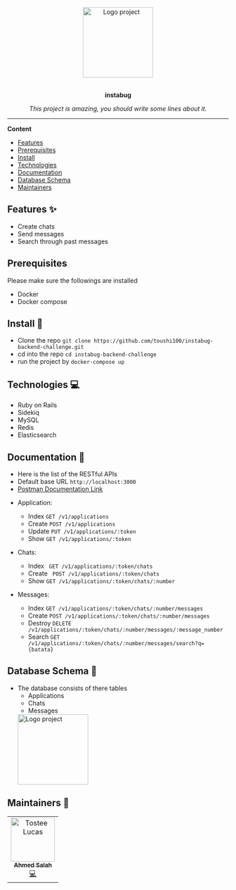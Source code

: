 <div align="center">
  <a href="#">
  	<img src="https://dka575ofm4ao0.cloudfront.net/pages-transactional_logos/retina/295039/instabug-logo_%281%29.png" alt="Logo project" height="160" />
  </a>
  <br>
  <br>
  <p>
    <b>instabug</b>
  </p>
  <p>
     <i>This project is amazing, you should write some lines about it.</i>
  </p>
  <p>

  </p>
</div>

---

**Content**

- [Features](##features)
- [Prerequisites](##prerequisites)
- [Install](##install)
- [Technologies](##technologies)
- [Documentation](##documentation)
- [Database Schema](##database)
- [Maintainers](##maintainers)

## Features ✨

- Create chats
- Send messages
- Search through past messages

## Prerequisites

Please make sure the followings are installed

- Docker
- Docker compose

## Install 🐙

- Clone the repo
  `git clone https://github.com/toushi100/instabug-backend-challenge.git`
- cd into the repo
  `cd instabug-backend-challenge`
- run the project by
  `docker-compose up`

## Technologies 💻

- Ruby on Rails
- Sidekiq
- MySQL
- Redis
- Elasticsearch

## Documentation 📄

- Here is the list of the RESTful APIs
- Default base URL
  `http://localhost:3000`
- <a href="https://documenter.getpostman.com/view/26241747/2sA35G32BF">
   Postman Documentation Link
  </a>

* Application:

  - Index
    `GET /v1/applications`
  - Create
    `POST /v1/applications`
  - Update
    `PUT /v1/applications/:token`
  - Show
    `GET /v1/applications/:token`

* Chats:

  - Index
    ` GET /v1/applications/:token/chats`
  - Create
    ` POST /v1/applications/:token/chats`
  - Show
    `GET /v1/applications/:token/chats/:number`

* Messages:

  - Index
    `GET /v1/applications/:token/chats/:number/messages`
  - Create
    `POST /v1/applications/:token/chats/:number/messages`
  - Destroy
    `DELETE /v1/applications/:token/chats/:number/messages/:message_number`
  - Search
    `GET /v1/applications/:token/chats/:number/messages/search?q={batata}`

## Database Schema 💾

- The database consists of there tables
  - Applications
  - Chats
  - Messages
    <div align="center">
  <a href="#">
  	<img src="https://imgur.com/a/QgzNC17" alt="Logo project" height="160" />
  </a>
  </div>

## Maintainers 👷

<table>
  <tr>
    <td align="center"><a href="https://github.com/toushi100"><img src="https://avatars.githubusercontent.com/u/31364671?s=400&u=ac285821e5ee8225a651ec80177b8dacca4c2763&v=4" width="100px;" alt="Tostee Lucas"/><br /><sub><b>Ahmed Salah</b></sub></a><br /><a href="#" title="Code">💻</a></td>
  </tr>
</table>

